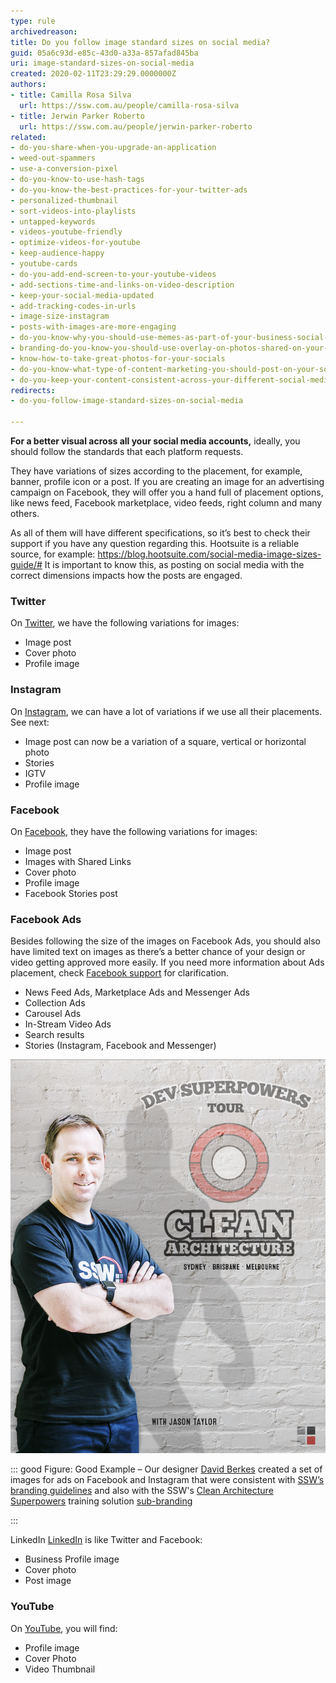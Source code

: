 ```yaml
---
type: rule
archivedreason: 
title: Do you follow image standard sizes on social media?
guid: 05a6c93d-e85c-43d0-a33a-857afad845ba
uri: image-standard-sizes-on-social-media
created: 2020-02-11T23:29:29.0000000Z
authors:
- title: Camilla Rosa Silva
  url: https://ssw.com.au/people/camilla-rosa-silva
- title: Jerwin Parker Roberto
  url: https://ssw.com.au/people/jerwin-parker-roberto
related:
- do-you-share-when-you-upgrade-an-application
- weed-out-spammers
- use-a-conversion-pixel
- do-you-know-to-use-hash-tags
- do-you-know-the-best-practices-for-your-twitter-ads
- personalized-thumbnail
- sort-videos-into-playlists
- untapped-keywords
- videos-youtube-friendly
- optimize-videos-for-youtube
- keep-audience-happy
- youtube-cards
- do-you-add-end-screen-to-your-youtube-videos
- add-sections-time-and-links-on-video-description
- keep-your-social-media-updated
- add-tracking-codes-in-urls
- image-size-instagram
- posts-with-images-are-more-engaging
- do-you-know-why-you-should-use-memes-as-part-of-your-business-social-media-content
- branding-do-you-know-you-should-use-overlay-on-photos-shared-on-your-social-media
- know-how-to-take-great-photos-for-your-socials
- do-you-know-what-type-of-content-marketing-you-should-post-on-your-socials
- do-you-keep-your-content-consistent-across-your-different-social-media-platforms
redirects:
- do-you-follow-image-standard-sizes-on-social-media

---
```


**For a better visual across all your social media accounts,** ideally, you should follow the standards that each platform requests. 



They have variations of sizes according to the placement, for example, banner, profile icon or a post. If you are creating an image for an advertising campaign on Facebook, they will offer you a hand full of placement options, like news feed, Facebook marketplace, video feeds, right column and many others.






<!--endintro-->

As all of them will have different specifications, so it’s best to check their support if you have any question regarding this. Hootsuite is a reliable source, for example: https://blog.hootsuite.com/social-media-image-sizes-guide/# It is important to know this, as posting on social media with the correct dimensions impacts how the posts are engaged.

### Twitter

On [Twitter](https://www.twitter.com/), we have the following variations for images:

* Image post
* Cover photo
* Profile image




### Instagram


On [Instagram](https://www.instagram.com/), we can have a lot of variations if we use all their placements. See next:

* Image post can now be a variation of a square, vertical or horizontal photo
* Stories
* IGTV
* Profile image




### Facebook

On [Facebook](https://www.facebook.com/), they have the following variations for images:

* Image post
* Images with Shared Links
* Cover photo
* Profile image
* Facebook Stories post




### Facebook Ads


Besides following the size of the images on Facebook Ads, you should also have limited text on images as there’s a better chance of your design or video getting approved more easily. If you need more information about Ads placement, check [Facebook support](https://www.facebook.com/business/help/407108559393196?id=369787570424415) for clarification.

* News Feed Ads, Marketplace Ads and Messenger Ads
* Collection Ads
* Carousel Ads
* In-Stream Video Ads
* Search results
* Stories (Instagram, Facebook and Messenger)




![](jason2.png)

::: good
Figure: Good Example – Our designer [David Berkes](https://www.ssw.com.au/people/david-berkes) created a set of images for ads on Facebook and Instagram that were consistent with [SSW’s branding guidelines](https://www.ssw.com.au/ssw/logo/ssw/) and also with the SSW's [Clean Architecture Superpowers](https://www.ssw.com.au/ssw/Events/Training/Clean-Architecture-Superpowers-Tour.aspx) training solution [sub-branding](https://www.ssw.com.au/ssw/logo/)

:::
 
 
LinkedIn
[LinkedIn](https://www.linkedin.com/) is like Twitter and Facebook:

* Business Profile image
* Cover photo
* Post image




### YouTube


On [YouTube](https://www.youtube.com/), you will find:

* Profile image
* Cover Photo
* Video Thumbnail
